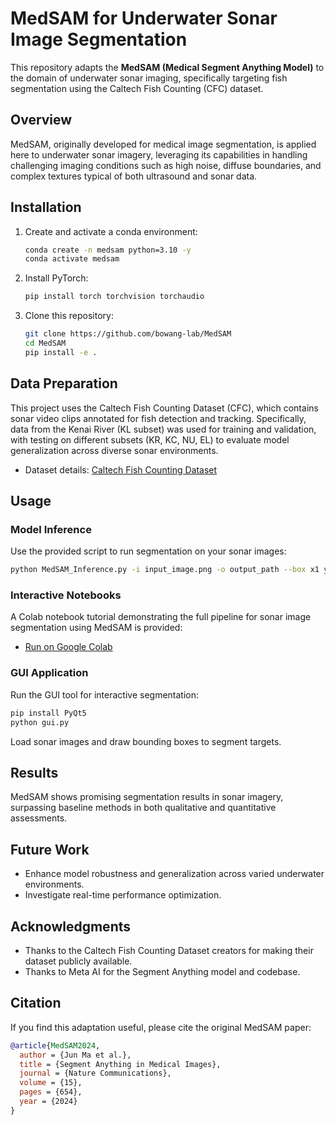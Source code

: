 # MedSAM for Underwater Sonar Image Segmentation

This repository adapts the **MedSAM (Medical Segment Anything Model)** to the domain of underwater sonar imaging, specifically targeting fish segmentation using the Caltech Fish Counting (CFC) dataset.

## Overview
MedSAM, originally developed for medical image segmentation, is applied here to underwater sonar imagery, leveraging its capabilities in handling challenging imaging conditions such as high noise, diffuse boundaries, and complex textures typical of both ultrasound and sonar data.

## Installation

1. Create and activate a conda environment:
   ```bash
   conda create -n medsam python=3.10 -y
   conda activate medsam
   ```

2. Install PyTorch:
   ```bash
   pip install torch torchvision torchaudio
   ```

3. Clone this repository:
   ```bash
   git clone https://github.com/bowang-lab/MedSAM
   cd MedSAM
   pip install -e .
   ```

## Data Preparation

This project uses the Caltech Fish Counting Dataset (CFC), which contains sonar video clips annotated for fish detection and tracking. Specifically, data from the Kenai River (KL subset) was used for training and validation, with testing on different subsets (KR, KC, NU, EL) to evaluate model generalization across diverse sonar environments.

- Dataset details: [Caltech Fish Counting Dataset](https://github.com/visipedia/caltech-fish-counting)

## Usage

### Model Inference

Use the provided script to run segmentation on your sonar images:

```bash
python MedSAM_Inference.py -i input_image.png -o output_path --box x1 y1 x2 y2
```

### Interactive Notebooks

A Colab notebook tutorial demonstrating the full pipeline for sonar image segmentation using MedSAM is provided:

- [Run on Google Colab](https://colab.research.google.com)

### GUI Application

Run the GUI tool for interactive segmentation:

```bash
pip install PyQt5
python gui.py
```

Load sonar images and draw bounding boxes to segment targets.

## Results

MedSAM shows promising segmentation results in sonar imagery, surpassing baseline methods in both qualitative and quantitative assessments.

## Future Work

- Enhance model robustness and generalization across varied underwater environments.
- Investigate real-time performance optimization.

## Acknowledgments

- Thanks to the Caltech Fish Counting Dataset creators for making their dataset publicly available.
- Thanks to Meta AI for the Segment Anything model and codebase.

## Citation

If you find this adaptation useful, please cite the original MedSAM paper:

```bibtex
@article{MedSAM2024,
  author = {Jun Ma et al.},
  title = {Segment Anything in Medical Images},
  journal = {Nature Communications},
  volume = {15},
  pages = {654},
  year = {2024}
}
```

